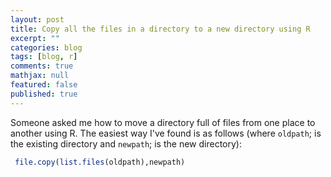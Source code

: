 ```yaml
---
layout: post
title: Copy all the files in a directory to a new directory using R
excerpt: ""
categories: blog
tags: [blog, r]
comments: true
mathjax: null
featured: false
published: true
---
```


Someone asked me how to move a directory full of files from one place to another using R. The easiest way I've found is as follows (where `oldpath`; is the existing directory and `newpath`; is the new directory):

```r
 file.copy(list.files(oldpath),newpath)
```
